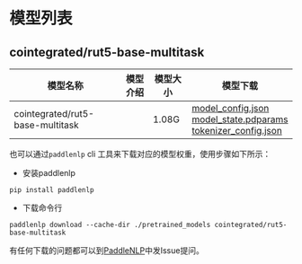 #  模型列表

## cointegrated/rut5-base-multitask

| 模型名称 | 模型介绍 | 模型大小  | 模型下载 |
| --- | --- | --- | --- |
|cointegrated/rut5-base-multitask|  | 1.08G | [model_config.json](https://bj.bcebos.com/paddlenlp/models/community/cointegrated/rut5-base-multitask/model_config.json)<br>[model_state.pdparams](https://bj.bcebos.com/paddlenlp/models/community/cointegrated/rut5-base-multitask/model_state.pdparams)<br>[tokenizer_config.json](https://bj.bcebos.com/paddlenlp/models/community/cointegrated/rut5-base-multitask/tokenizer_config.json) |

也可以通过`paddlenlp` cli 工具来下载对应的模型权重，使用步骤如下所示：

* 安装paddlenlp

```shell
pip install paddlenlp
```

* 下载命令行

```shell
paddlenlp download --cache-dir ./pretrained_models cointegrated/rut5-base-multitask
```

有任何下载的问题都可以到[PaddleNLP](https://github.com/PaddlePaddle/PaddleNLP)中发Issue提问。